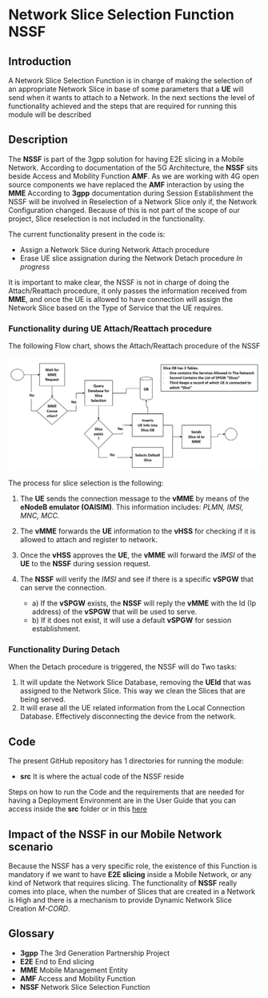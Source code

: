 # Network Slice Selection Function NSSF
## Introduction
A Network Slice Selection Function is in charge of making the selection of an appropriate Network Slice in base of some parameters that a **UE** will send when it wants to attach to a Network. In the next sections the level of functionality achieved and the steps that are required for running this module will be described

## Description
The **NSSF** is part of the 3gpp solution for having E2E slicing in a Mobile Network. According to documentation of the 5G Architecture,
the **NSSF** sits beside Access and Mobility Function **AMF**. As we are working with 4G open source components we have replaced the **AMF**  interaction by using the **MME**
According to **3gpp** documentation during Session Establishment the NSSF will be involved in Reselection of a Network Slice only if, the Network Configuration changed. Because of this is not part of the scope of our project, Slice reselection is not included in the functionality.

The current functionality present in the code is:
- Assign a Network Slice during Network Attach procedure
- Erase UE slice assignation during the Network Detach procedure *In progress*

It is important to make clear, the NSSF is not in charge of doing the Attach/Reattach procedure, it only passes the information received from **MME**, and once the UE is allowed to have connection will assign the Network Slice based on the Type of Service that the UE requires.

### Functionality during UE Attach/Reattach procedure
The following Flow chart, shows the Attach/Reattach procedure of the NSSF

![ALT text](/Images/NSSF.png "Flowchart of the Network Slice Selection Function")

The process for slice selection is the following:
 1. The **UE** sends the connection message to the **vMME** by means of the **eNodeB emulator (OAISIM)**. This information includes: *PLMN, IMSI, MNC, MCC.*

 2. The **vMME** forwards the **UE** information to the **vHSS** for checking if it is allowed to attach and register to network.

 3. Once the **vHSS** approves the **UE**, the **vMME** will forward the *IMSI* of the **UE** to the **NSSF** during session request.

 4. The **NSSF** will verify the *IMSI* and see if there is a specific **vSPGW** that can serve the connection.
    - a)	If the **vSPGW** exists, the **NSSF** will reply the **vMME** with the Id (Ip address) of the **vSPGW** that will be  used to serve.
    - b)	If it does not exist, it will use a default **vSPGW** for session establishment.

### Functionality During Detach

When the Detach procedure is triggered, the NSSF will do Two tasks:
1. It will update the Network Slice Database, removing the **UEId** that was assigned to the Network Slice. This way we clean the Slices that are being served.
2. It will erase all the UE related information from the Local Connection Database. Effectively disconnecting the device from the network.

## Code

The present GitHub repository has 1 directories for running the module:
  - **src** It is where the actual code of the NSSF reside

Steps on how to run the Code and the requirements that are needed for having a Deployment Environment are in the User Guide that you can access inside the **src** folder or in this [here](https://github.com/ncl427/NSSF/blob/master/src/UserGuide.md)

## Impact of the NSSF in our Mobile Network scenario

Because the NSSF has a very specific role, the existence of this Function is mandatory if we want to have **E2E slicing** inside a Mobile Network, or any kind of Network that requires slicing. The functionality of **NSSF** really comes into place, when the number of Slices that are created in a Network is High and there is a mechanism to provide Dynamic Network Slice Creation *M-CORD*.

## Glossary
- **3gpp** The 3rd Generation Partnership Project
- **E2E** End to End slicing
- **MME** Mobile Management Entity
- **AMF** Access and Mobility Function
- **NSSF** Network Slice Selection Function
